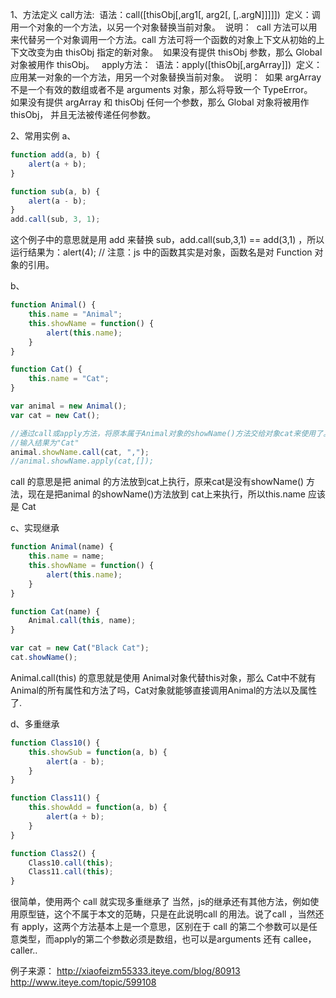 1、方法定义
call方法:  语法：call([thisObj[,arg1[, arg2[,   [,.argN]]]]])  定义：调用一个对象的一个方法，以另一个对象替换当前对象。  说明：  call 方法可以用来代替另一个对象调用一个方法。call 方法可将一个函数的对象上下文从初始的上下文改变为由 thisObj 指定的新对象。  如果没有提供 thisObj 参数，那么 Global 对象被用作 thisObj。   apply方法：  语法：apply([thisObj[,argArray]])  定义：应用某一对象的一个方法，用另一个对象替换当前对象。  说明：  如果 argArray 不是一个有效的数组或者不是 arguments 对象，那么将导致一个 TypeError。  如果没有提供 argArray 和 thisObj 任何一个参数，那么 Global 对象将被用作 thisObj， 并且无法被传递任何参数。
 
2、常用实例
a、
```javascript
function add(a, b) {
    alert(a + b);
}

function sub(a, b) {
    alert(a - b);
}
add.call(sub, 3, 1);


```


 这个例子中的意思就是用 add 来替换 sub，add.call(sub,3,1) == add(3,1) ，所以运行结果为：alert(4); // 注意：js 中的函数其实是对象，函数名是对 Function 对象的引用。
 
b、
```javascript
function Animal() {
	this.name = "Animal";
	this.showName = function() {
		alert(this.name);
	}
}

function Cat() {
	this.name = "Cat";
}

var animal = new Animal();
var cat = new Cat();

//通过call或apply方法，将原本属于Animal对象的showName()方法交给对象cat来使用了。    
//输入结果为"Cat"    
animal.showName.call(cat, ",");
//animal.showName.apply(cat,[]);

```



 call 的意思是把 animal 的方法放到cat上执行，原来cat是没有showName() 方法，现在是把animal 的showName()方法放到 cat上来执行，所以this.name 应该是 Cat
 
c、实现继承 
```javascript
function Animal(name) {
	this.name = name;
	this.showName = function() {
		alert(this.name);
	}
}

function Cat(name) {
	Animal.call(this, name);
}

var cat = new Cat("Black Cat");
cat.showName();

```


 Animal.call(this) 的意思就是使用 Animal对象代替this对象，那么 Cat中不就有Animal的所有属性和方法了吗，Cat对象就能够直接调用Animal的方法以及属性了.
 
d、多重继承
```javascript
function Class10() {
	this.showSub = function(a, b) {
		alert(a - b);
	}
}

function Class11() {
	this.showAdd = function(a, b) {
		alert(a + b);
	}
}

function Class2() {
	Class10.call(this);
	Class11.call(this);
}

```


 很简单，使用两个 call 就实现多重继承了 当然，js的继承还有其他方法，例如使用原型链，这个不属于本文的范畴，只是在此说明call 的用法。说了call ，当然还有 apply，这两个方法基本上是一个意思，区别在于 call 的第二个参数可以是任意类型，而apply的第二个参数必须是数组，也可以是arguments 还有 callee，caller..
 
例子来源：
http://xiaofeizm55333.iteye.com/blog/80913
http://www.iteye.com/topic/599108

